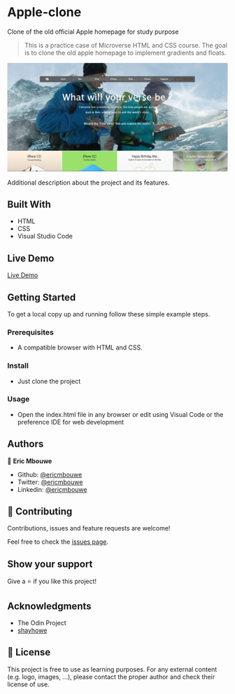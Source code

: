 # Apple-clone
Clone of the old official Apple homepage for study purpose

> This is a practice case of Microverse HTML and CSS course. The goal is to clone the old apple homepage to implement gradients and floats.

![screenshot](./images/screenshot.PNG)

Additional description about the project and its features.

## Built With

- HTML
- CSS
- Visual Studio Code

## Live Demo

[Live Demo](https://rawcdn.githack.com/EricMbouwe/Apple-clone/f3ee9d72b727ac6e22ac918c134d119fe9281d61/home.html)

## Getting Started

To get a local copy up and running follow these simple example steps.

### Prerequisites

- A compatible browser with HTML and CSS. 

### Install

- Just clone the project

### Usage

- Open the index.html file in any browser or edit using Visual Code or the preference IDE for web development


## Authors

👤 **Eric Mbouwe**

- Github: [@ericmbouwe](https://github.com/ericmbouwe)
- Twitter: [@ericmbouwe](https://twitter.com/ericmbouwe)
- Linkedin: [@ericmbouwe](https://www.linkedin.com/in/ericmbouwe/)

## 🤝 Contributing

Contributions, issues and feature requests are welcome!

Feel free to check the [issues page](https://github.com/EricMbouwe/Apple-clone/issues).

## Show your support

Give a ⭐️ if you like this project!

## Acknowledgments

- The Odin Project
- [shayhowe](https://learn.shayhowe.com/html-css/setting-backgrounds-and-gradients/)

## 📝 License

This project is free to use as learning purposes. For any external content (e.g. logo, images, ...), please contact the proper author and check their license of use.
